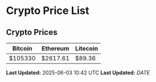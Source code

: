 # Crypto Price List

## Crypto Prices
| Bitcoin | Ethereum | Litecoin |
| ------- | -------- | -------- |
| $105330 | $2617.61 | $89.36 |
**Last Updated:** 2025-06-03 10:42 UTC
**Last Updated:** $DATE$
